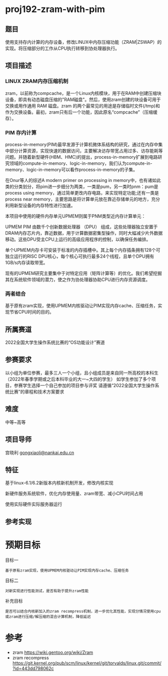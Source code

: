 # proj192-zram-with-pim
## 题目
使用支持存内计算的内存设备，修改LINUX中内存压缩功能（ZRAM|ZSWAP）的实现。将压缩部分的工作从CPU执行转移到协处理器执行。

## 项目描述
### LINUX ZRAM内存压缩机制
zram，以前称为compcache，是一个Linux内核模块，用于在RAM中创建压缩块设备，即具有动态磁盘压缩的"RAM磁盘"。然后，使用zram创建的块设备可用于交换或用作通用 RAM 磁盘。zram 的两个最常见的用途是存储临时文件(/tmp)和作为交换设备。最初，zram只有后一个功能，因此原名“compcache”（压缩缓存）。

### PIM 存内计算
 process-in-memory(PIM)最早发源于计算机微体系结构的研究，通过在内存中集中部分计算资源，实现快速的数据访问，主要解决访存带宽占用过多、访存能耗等问题。并随着新型硬件(HBM、HMC)的提出，process-in-memory扩展到电路研究领域的compute-in-memory、logic-in-memory，我们认为compute-in-memory、logic-in-memory可以看作process-in-memory的子集。

在Onur等人的综述A modern primer on processing in memory中，也有诸如此类的分类划分，将pim进一步细分为两类，一类是pum，另一类时pnm：pum是process using memory，通过简单更改内存电路，来实现特定功能;还有一类是process near memory，主要思路是将计算单元放在靠近存储单元的地方，充分利用新型设备的内存特性进行加速。

本项目中使用的硬件内存单元UPMEM则属于PNM类型近内存计算单元：

UPMEM PIM 由数千个创新数据处理器 （DPU） 组成，这些处理器独立安置于DRAM内存芯片内，靠近数据，用于计算数据密集型操作，同时大幅减少片外数据移动。这些DPU受主CPU上运行的高级应用程序的控制，以确保任务编排。

单个UPMEM内存卡可安装于标准的内存插槽中。其上每个内存插条拥有128个可独立运行的RISC DPU核心，每个核心可执行最多24个线程，且单个DPU拥有1GB/s内存读取带宽。

现有的UPMEM研究主要集中于对特定应用（矩阵计算等）的优化。我们希望挖掘其在系统软件领域的潜力，使之作为协处理器协助CPU进行内存资源调度。

### 两者结合
基于原有zram实现，使用UPMEM内核驱动让PIM实现内存cache、压缩任务，实现节省CPU时间的目的。

## 所属赛道

2022全国大学生操作系统比赛的“OS功能设计”赛道

## 参赛要求
以小组为单位参赛，最多三人一个小组，且小组成员是来自同一所高校的本科生（2022年春季学期或之后本科毕业的大一~大四的学生）
如学生参加了多个项目，参赛学生选择一个自己参加的项目参与评奖
请遵循“2022全国大学生操作系统比赛”的章程和技术方案要求

## 难度
中等~高等

## 项目导师
宫晓利 gongxiaoli@nankai.edu.cn

## 特征
基于linux-6.1/6.2新版本内核新机制开发，修改内核实现

新硬件服务系统软件，优化内存使用量、zram带宽、减小CPU时间占用

使用实际硬件实际服务器运行
## 参考实现

# 预期目标
目标一 
    
    基于原有zram实现，使用UPMEM内核驱动让PIM实现内存cache、压缩任务

目标二 
        
    对新实现进行性能测试，是否有助于提升zram性能

补充目标 

    是否可以结合内核新加入的zram recompress机制，进一步优化其性能，实现分情况使用cpu或zram进行压缩/解压缩的混合计算机制，降低延迟


# 参考
* zram
https://wiki.gentoo.org/wiki/Zram
* zram recompress 
https://git.kernel.org/pub/scm/linux/kernel/git/torvalds/linux.git/commit/?id=443dd798062c

